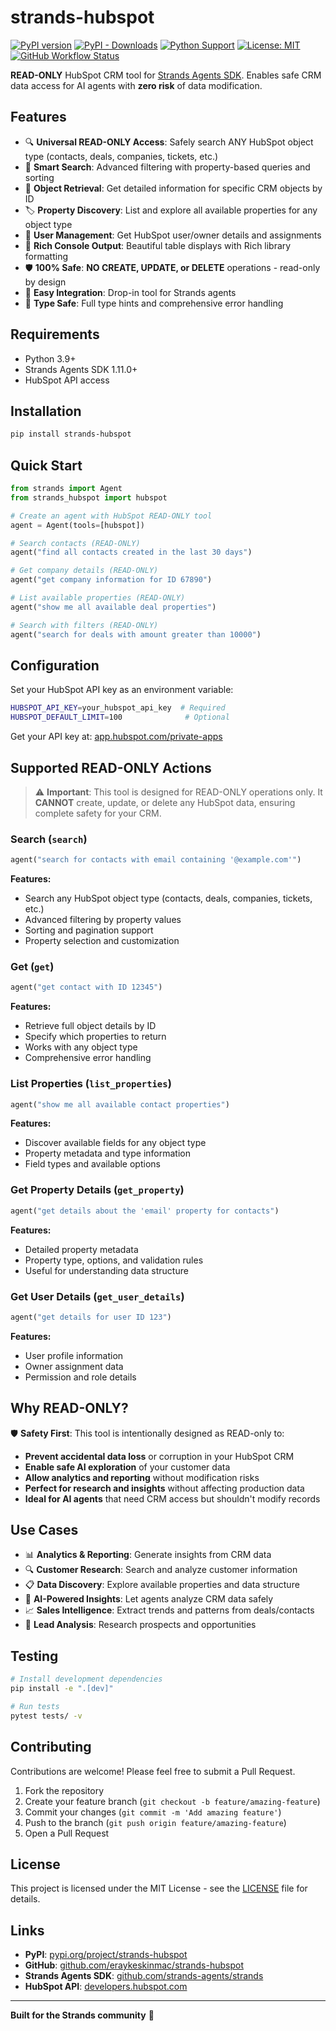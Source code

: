 # strands-hubspot

[![PyPI version](https://img.shields.io/pypi/v/strands-hubspot.svg)](https://pypi.org/project/strands-hubspot/)
[![PyPI - Downloads](https://img.shields.io/pypi/dm/strands-hubspot)](https://pypi.org/project/strands-hubspot/)
[![Python Support](https://img.shields.io/pypi/pyversions/strands-hubspot.svg)](https://pypi.org/project/strands-hubspot/)
[![License: MIT](https://img.shields.io/badge/License-MIT-yellow.svg)](https://opensource.org/licenses/MIT)
[![GitHub Workflow Status](https://github.com/eraykeskinmac/strands-hubspot/actions/workflows/publish.yml/badge.svg)](https://github.com/eraykeskinmac/strands-hubspot/actions)

**READ-ONLY** HubSpot CRM tool for [Strands Agents SDK](https://github.com/strands-agents/strands). Enables safe CRM data access for AI agents with **zero risk** of data modification.

## Features

- 🔍 **Universal READ-ONLY Access**: Safely search ANY HubSpot object type (contacts, deals, companies, tickets, etc.)
- 🔎 **Smart Search**: Advanced filtering with property-based queries and sorting
- 📄 **Object Retrieval**: Get detailed information for specific CRM objects by ID
- 🏷️ **Property Discovery**: List and explore all available properties for any object type
- 👤 **User Management**: Get HubSpot user/owner details and assignments
- 🎨 **Rich Console Output**: Beautiful table displays with Rich library formatting
- 🛡️ **100% Safe**: **NO CREATE, UPDATE, or DELETE** operations - read-only by design
- 🔧 **Easy Integration**: Drop-in tool for Strands agents
- 📝 **Type Safe**: Full type hints and comprehensive error handling

## Requirements

- Python 3.9+
- Strands Agents SDK 1.11.0+
- HubSpot API access

## Installation

```bash
pip install strands-hubspot
```

## Quick Start

```python
from strands import Agent
from strands_hubspot import hubspot

# Create an agent with HubSpot READ-ONLY tool
agent = Agent(tools=[hubspot])

# Search contacts (READ-ONLY)
agent("find all contacts created in the last 30 days")

# Get company details (READ-ONLY)
agent("get company information for ID 67890")

# List available properties (READ-ONLY)
agent("show me all available deal properties")

# Search with filters (READ-ONLY)
agent("search for deals with amount greater than 10000")
```

## Configuration

Set your HubSpot API key as an environment variable:

```bash
HUBSPOT_API_KEY=your_hubspot_api_key  # Required
HUBSPOT_DEFAULT_LIMIT=100              # Optional
```

Get your API key at: [app.hubspot.com/private-apps](https://app.hubspot.com/private-apps)

## Supported READ-ONLY Actions

> ⚠️ **Important**: This tool is designed for READ-ONLY operations only. It **CANNOT** create, update, or delete any HubSpot data, ensuring complete safety for your CRM.

### Search (`search`)

```python
agent("search for contacts with email containing '@example.com'")
```

**Features:**

- Search any HubSpot object type (contacts, deals, companies, tickets, etc.)
- Advanced filtering by property values
- Sorting and pagination support
- Property selection and customization

### Get (`get`)

```python
agent("get contact with ID 12345")
```

**Features:**

- Retrieve full object details by ID
- Specify which properties to return
- Works with any object type
- Comprehensive error handling

### List Properties (`list_properties`)

```python
agent("show me all available contact properties")
```

**Features:**

- Discover available fields for any object type
- Property metadata and type information
- Field types and available options

### Get Property Details (`get_property`)

```python
agent("get details about the 'email' property for contacts")
```

**Features:**

- Detailed property metadata
- Property type, options, and validation rules
- Useful for understanding data structure

### Get User Details (`get_user_details`)

```python
agent("get details for user ID 123")
```

**Features:**

- User profile information
- Owner assignment data
- Permission and role details

## Why READ-ONLY?

🛡️ **Safety First**: This tool is intentionally designed as READ-only to:

- **Prevent accidental data loss** or corruption in your HubSpot CRM
- **Enable safe AI exploration** of your customer data
- **Allow analytics and reporting** without modification risks
- **Perfect for research and insights** without affecting production data
- **Ideal for AI agents** that need CRM access but shouldn't modify records

## Use Cases

- 📊 **Analytics & Reporting**: Generate insights from CRM data
- 🔍 **Customer Research**: Search and analyze customer information
- 📋 **Data Discovery**: Explore available properties and data structure
- 🤖 **AI-Powered Insights**: Let agents analyze CRM data safely
- 📈 **Sales Intelligence**: Extract trends and patterns from deals/contacts
- 🎯 **Lead Analysis**: Research prospects and opportunities

## Testing

```bash
# Install development dependencies
pip install -e ".[dev]"

# Run tests
pytest tests/ -v
```

## Contributing

Contributions are welcome! Please feel free to submit a Pull Request.

1. Fork the repository
2. Create your feature branch (`git checkout -b feature/amazing-feature`)
3. Commit your changes (`git commit -m 'Add amazing feature'`)
4. Push to the branch (`git push origin feature/amazing-feature`)
5. Open a Pull Request

## License

This project is licensed under the MIT License - see the [LICENSE](LICENSE) file for details.

## Links

- **PyPI**: [pypi.org/project/strands-hubspot](https://pypi.org/project/strands-hubspot/)
- **GitHub**: [github.com/eraykeskinmac/strands-hubspot](https://github.com/eraykeskinmac/strands-hubspot)
- **Strands Agents SDK**: [github.com/strands-agents/strands](https://github.com/strands-agents/strands)
- **HubSpot API**: [developers.hubspot.com](https://developers.hubspot.com/)

---

**Built for the Strands community** 🚀
